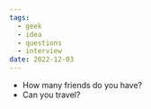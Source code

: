 ```yaml
---
tags:
  - geek
  - idea
  - questions
  - interview
date: 2022-12-03
---
```


- How many friends do you have?
- Can you travel?